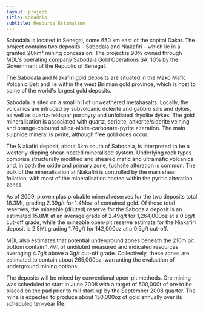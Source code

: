 ```yaml
---
layout: project
title: Sabodala
subtitle: Resource Estimation
---
```


Sabodala is located in Senegal, some 650 km east of the capital Dakar.
The project contains two deposits – Sabodala and Niakafiri – which lie
in a granted 20km² mining concession. The project is 90% owned through
MDL's operating company Sabodala Gold Operations SA, 10% by the
Government of the Republic of Senegal.

The Sabodala and Niakafiri gold deposits are situated in the Mako Mafic
Volcanic Belt and lie within the west Birimian gold province, which is
host to some of the world's largest gold deposits.

Sabodala is sited on a small hill of unweathered metabasalts. Locally,
the volcanics are intruded by subvolcanic dolerite and gabbro sills and
dykes, as well as quartz-feldspar porphyry and unfoliated rhyolite
dykes. The gold mineralisation is associated with quartz, sericite,
ankerite/siderite veining and orange-coloured
silica-albite-carbonate-pyrite alteration. The main sulphide mineral is
pyrite, although free gold does occur.

The Niakafiri deposit, about 3km south of Sabodala, is interpreted to be
a westerly-dipping shear-hosted mineralised system. Underlying rock
types comprise structurally modified and sheared mafic and ultramafic
volcanics and, in both the oxide and primary zone, fuchsite alteration
is common. The bulk of the mineralisation at Niakafiri is controlled by
the main shear foliation, with most of the mineralisation hosted within
the pyritic alteration zones.

As of 2009, proven plus probable mineral reserves for the two deposits
total 18.3Mt, grading 2.39g/t for 1.4Moz of contained gold. Of these
total reserves, the mineable (diluted) reserve for the Sabodala deposit
is an estimated 15.8Mt at an average grade of 2.49g/t for 1,264,000oz at
a 0.8g/t cut-off grade, while the mineable open-pit reserve estimate for
the Niakafiri deposit is 2.5Mt grading 1.76g/t for 142,000oz at a 0.5g/t
cut-off.

MDL also estimates that potential underground zones beneath the 210m pit
bottom contain 1.7Mt of undiluted measured and indicated resources
averaging 4.7g/t above a 3g/t cut-off grade. Collectively, these zones
are estimated to contain about 265,000oz, warranting the evaluation of
underground mining options.

The deposits will be mined by conventional open-pit methods. Ore mining
was scheduled to start in June 2008 with a target of 500,000t of ore to
be placed on the pad prior to mill start-up by the September 2008
quarter. The mine is expected to produce about 150,000oz of gold
annually over its scheduled ten-year life.
